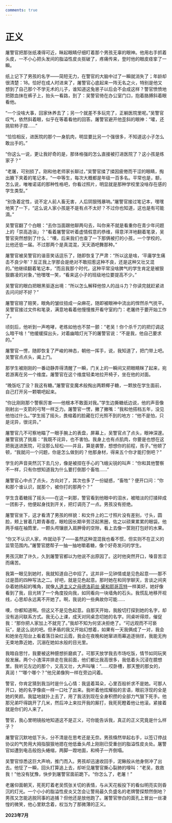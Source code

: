 ```yaml
---
comments: true
---
```


# 正义

屠警官把那张纸凑得可近，眯起眼睛仔细盯着那个男孩无辜的眼神。他用右手抓着头皮，一不小心把头发间的脂溢性皮炎抠破了，疼痛传来，登时他的眼皮痉挛了一瞬。

纸上记下了男孩的名字——简短无力，在警官的大脑中过了一瞬就消失了；年龄却很清楚：18。恰好在成人时进来了，屠警官心底起来一阵无名之火，特别是他又想到了自己那个不学无术的儿子，谁知道这兔崽子以后会不会成这样？警官愤愤地把脓血抹在裤子上，抬头一看路，到了：吴警官倚在办公室门口，抱着胳膊斜着眼看他。

“一个没啥大事，回家休养去了；另一个就差不多玩完了，正躺医院里呢。”吴警官叹气，依然斜着眼，似乎在等着看他的回答。屠警官避开他歪斜的眼神：“嚯，还挑软柿子捏……”

“恰恰相反，进医院的那个一身肌肉，明显要比另一个强很多，不知道这小子怎么敢出手的。”

“你这么一说，更让我好奇的是，那体格强的怎么直接被打进医院了？这小孩是练家子？”

“老屠，可别损了。刚和他老师家长聊过，”吴警官揉了揉因疲倦而干涩的眼睛，掏出腋下夹着的笔记本，“一中等生，每次大概都是年级一百多名。平常也是，额，怎么说，唯唯诺诺的那种性格吧，你看过照片，明显就是那种学校里没啥存在感的学生类型。”

“别急着定性，说不定人前人畜无害，人后阴狠残暴呐。”屠警官接过笔记本，嘿嘿地笑了一下，“这么说人家小孩是不是有点不太好？不过你也知道，这也是有可能滴。”

吴警官翻了个白眼：“去你当面跟他聊两句去，叫你来不就是看重你在青少年问题上的「崇高造诣」？”看着屠警官听着虚情假意的恭维，得意洋洋地翻着笔录，吴警官突然想到了什么：“噢，后来我们也查了一下那俩被打的小孩，一个学校的，比他还低一届。不过那两个是真混混，天天酒吧舞那种。”

屠警官被吴警官的谐音笑话逗乐了，随即恢复了严肃：“所以这是啥，‘平庸学生痛击不良少年’？反正我上学那会是绝对不敢招惹这种不良，还是这种又壮又混的。”他继续翻着笔记本，“而且我那个时代，这种平常没啥脾气的学生肯定是被狠狠霸凌的对象，”他嘿嘿一笑，“看来这小子的班级地位要提高不少。”

吴警官的眼白把眼黑驱逐出境：“所以怎么解释他惊人的战斗力？你读完就赶紧进去问问好不好？”

屠警官赔了赔笑，眼角的皱纹扭成一朵麻花，随即被眼神中流出的悍然杀气抚平。吴警官接过文件和笔录，满意地看着他慢慢推开看守室的门：老屠终于要开始工作了。

顷刻后，他听到一声咆哮，老练如他也不禁一颤：“老吴！你个杀千刀的把灯调这么暗干啥！”他缓缓探出头，对着幽暗灯光下的屠警官说：“不是我，他自己要求的。”

屠警官一愣，随即恢复了严峻的神态，朝他一挥手，说，我知道了，把门带上吧。吴警官点点头，阖上门。

那学生被刚刚的一番动静弄得清醒了一瞬，门关上的一瞬间又把眼睛眯了起来，宛若游离在另一个维度。屠警官在这个维度轻柔地拉开椅子，坐在他的对面。

“晚饭吃了没？我这有糖。”屠警官变魔术般掏出两颗椰子糖，一颗放在学生面前，自己打开另一颗嚼吧起来。

“你比刚刚那个警察厉害——他根本不敢面对我。”学生边撕糖纸边说，他的声音像刚射出一支箭的弓弩一样乏力。屠警官一愣，撇了撇嘴：“我和他搭档五年，没见他怕过什么。”学生摇了摇头，畏缩着的脸藏在灯光照不到的地方：“他不是怕，只是诧异，很诧异。”

屠警官几不可察地瞄了一眼手腕上的表盘，屏幕上，吴警官点了点头，眼神深邃。屠警官挑了挑眉：“我既不诧异，也不害怕。我身上也有点肌肉，你要是也想在这把我送进医院，可没那么轻松——并且，算是袭警，想想你的前程，孩子。”他顿了顿，“我就问一个问题，你是怎么做到的？他那身材，得来五个你才能打倒吧？”

学生的声音突然沉下去几分，像是被捏在手心的飞蛾尖锐的叫声：“你和其他警察不一样，只有你想知道我为什么要打倒那个畜牲……”

屠警官心中点了点头，方向对了，其次也多了一份疑惑，“畜牲”？便开口问：“你和那个谁认识，就那个，被你打的那两个？”

学生含着糖摇了摇头——在这一刹那，警官看到他眼中的泪水，被暗淡的灯揉碎成一团影子，他便起身找到开关，把灯调亮了一点。男孩没有拒绝。

屠警官坐下，这才看清了男孩的样貌：和文件上的二寸照片没有差别，寸头，圆脸，颊上冒着几颗青春痘，眼睑因长期辛劳泛起黑圈，佐之以硕果累累的眼袋。他两手缩在袖筒里，一颗头颅镶嵌入肩胛骨的空隙，看上去像一筐刚打包好的水果。

“你又不认识人家，咋就动手了——虽然这种混混我也看不惯，但实则不在正义的监管范围内。”屠警官腮帮子一抽一抽地嚼着糖，像个好奇发问的学生。

男孩沉默了许久，久到屠警官都以为他说不出原因了。这时他突然开口，嗓音苦涩而痛苦。

我第一眼见到她时，我就知道自己中招了。这并非一见钟情或是见色起意——那不过是茴的四种写法之二。好吧，就是见色起意。那时她在和同学聊天，言谈之间夹杂着她扬起的嘴角，就像[人道主义之母德洛莉丝·黛和耶哥蕊特](https://shrike-505.github.io/stories/Pepper/)一样美好。她好像看到了我，目光转了一个角度投向我，如同看向一块墙角的石头。我慌乱地移开视线，心思却永远离不开她了。啊，我说的一些典故你可能……

噢，你都知道啊。但这又不是见色起意。自那天开始，我殷切打探到她的名字，却没有追问联系方式。我无心上课，成天对同桌念叨她的名字。同桌听得烦，催促我：“那你把人家加上不就完了。”我却不知为何坚决拒绝了。“可远观而不可亵玩”，是这么说的吧。但矛盾的我又开始幻想着，如果有一天我俩成了一对，我会和她坐在阳台上看着落日染红云霞，我会在夜晚和她窜进雨幕追逐徜徉，我能无拘无束地靠近她，沉溺在她如水般的目光里。

我暗自思忖，我要被这种臆想折磨疯了。可那天放学我去市场吃饭，情节如同玩笑般发展。两个小渣滓并排走在我前面，他们都比我高很多，我低着头沉浸在臆想里。我听见左边的那个，又高又壮，大声叫嚷：“……哎卧槽，那天整的那女的，真润！”“哪个哪个？”他兄弟像狗一样在旁边问着。

警官，你肯定猜到我当时是什么心情：我竖着耳朵，心里百般祈求不是她。可那人开口，她的名字像痰一样一口吐了出来。我听着他炫耀般的言语，眼前浮现的全是她的笑颜。我猛地就扑上去了，用了我活到现在全身积攒的全部力气狠下死手。他那兄弟吓得跳开了几米，然后冲上来拉开我的厮打，我死死瞪着他让他滚。紧接着就是你们的人来了。

警官，我心里明镜般地知道这不是正义，可你能告诉我，真正的正义究竟是什么样子？

屠警官沉默地低下头，分不清是在思考还是无奈。男孩倏然举起右手，以签订停战协议的气势用大拇指狠狠地摁在他低垂头颅上刚刚已受重创的脂溢性皮炎处。屠警官如遭到电击般抱头蜷缩，两脚一蹬地面，和椅子一齐倒塌。

吴警官惊悉这巨大声响，推门而入。男孩却迅速收回手，泥鳅般从他身侧冲了出去。他怔了一瞬，回头打算追上去，却听见屠警官撕心裂肺的嚎叫：“老吴，救救我！”他没有犹豫，快步到屠警官面前跪下。“你怎么了，老屠！”

老屠仰面朝天，死死盯着老吴慌张关切的表情，与从天花板投下的看似明亮实则昏沉的灯光。一个小小的脂溢性皮炎又怎会让警局最久负盛名的老牌警探颓然倒地？男孩又怎能逃脱同事的追捕？但他还是放他跑了。屠警官惨白的面孔上冒出一丝凄惶的微笑，他心里默念着，权当为了那微薄的正义。

__2023年7月__